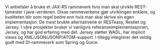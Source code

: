 Vi anbefaler å bruke et JAX-RS rammeverk hvis man skal utvikle REST-tjenester i java-verdenen. Disse rammeverkene gjør utviklingen enklere, og kvaliteten blir som regel bedre enn hvis man skal skrive sin egen implementasjon. 
De mest brukte alternativene er RESTeasy, Restlet og Jersey. I våre prosjekter bruker vi vanligvis referanseimplementasjonen, Jersey, og har god erfaring med det. Jersey støtter WADL, har implicit views og XML/JSON/JSONP/ATOM-support. I tillegg integrerer det veldig godt med DI-rammeverk som Spring og Guice.